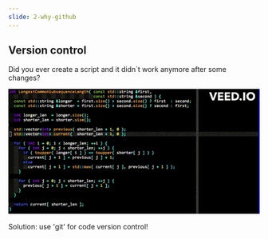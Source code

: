 ```yaml
---
slide: 2-why-github
---
```

## Version control

Did you ever create a script and it didn´t work anymore after some changes?

![](/assets/img/coding-fail.gif)

Solution: use 'git' for code version control!
